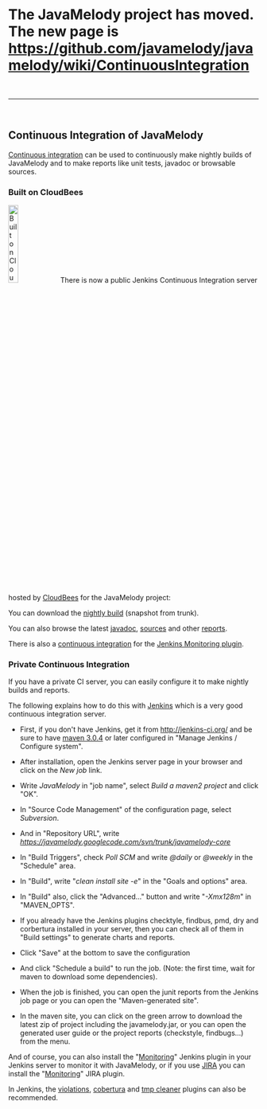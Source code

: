 # The JavaMelody project has moved. The new page is https://github.com/javamelody/javamelody/wiki/ContinuousIntegration #

<br />

---

<br />

## Continuous Integration of JavaMelody ##

[Continuous integration](http://en.wikipedia.org/wiki/Continuous_integration) can be used to continuously make nightly builds of JavaMelody and to make reports like unit tests, javadoc or browsable sources.

### Built on CloudBees ###

<a href='http://www.cloudbees.com/'><img src='http://javamelody.googlecode.com/svn/trunk/javamelody-core/src/site/resources/images/Button-Built-on-CB-1.png' alt='Built on CloudBees' width='20%' /></a>
There is now a public Jenkins Continuous Integration server hosted by [CloudBees](http://www.cloudbees.com) for the JavaMelody project:

You can download the [nightly build](https://javamelody.ci.cloudbees.com/job/javamelody/) (snapshot from trunk).

You can also browse the latest [javadoc](https://javamelody.ci.cloudbees.com/job/javamelody/site/apidocs/index.html), [sources](https://javamelody.ci.cloudbees.com/job/javamelody/site/xref/index.html) and other [reports](https://javamelody.ci.cloudbees.com/job/javamelody/).

There is also a [continuous integration](https://javamelody.ci.cloudbees.com/job/jenkins%20plugin/) for the [Jenkins Monitoring plugin](https://wiki.jenkins-ci.org/display/JENKINS/Monitoring).

### Private Continuous Integration ###

If you have a private CI server, you can easily configure it to make nightly builds and reports.

The following explains how to do this with [Jenkins](http://jenkins-ci.org/) which is a very good continuous integration server.

  * First, if you don't have Jenkins, get it from http://jenkins-ci.org/ and be sure to have [maven 3.0.4](http://maven.apache.org) or later configured in "Manage Jenkins / Configure system".
  * After installation, open the Jenkins server page in your browser and click on the _New job_ link.
  * Write _JavaMelody_ in "job name", select _Build a maven2 project_ and click "OK".
  * In "Source Code Management" of the configuration page, select _Subversion_.
  * And in "Repository URL", write _https://javamelody.googlecode.com/svn/trunk/javamelody-core_
  * In "Build Triggers", check _Poll SCM_ and write _@daily_ or _@weekly_ in the "Schedule" area.
  * In "Build", write "_clean install site -e_" in the "Goals and options" area.
  * In "Build" also, click the "Advanced..." button and write "_-Xmx128m_" in "MAVEN\_OPTS".

  * If you already have the Jenkins plugins checktyle, findbus, pmd, dry and corbertura installed in your server, then you can check all of them in "Build settings" to generate charts and reports.
  * Click "Save" at the bottom to save the configuration
  * And click "Schedule a build" to run the job. (Note: the first time, wait for maven to download some dependencies).

  * When the job is finished, you can open the junit reports from the Jenkins job page or you can open the "Maven-generated site".
  * In the maven site, you can click on the green arrow to download the latest zip of project including the javamelody.jar, or you can open the generated user guide or the project reports (checkstyle, findbugs...) from the menu.

And of course, you can also install the "[Monitoring](http://wiki.jenkins-ci.org/display/Jenkins/Monitoring)" Jenkins plugin in your Jenkins server to monitor it with JavaMelody, or if you use [JIRA](http://www.atlassian.com/software/jira/) you can install the "[Monitoring](https://plugins.atlassian.com/plugins/net.bull.javamelody)" JIRA plugin.

In Jenkins, the [violations](http://wiki.jenkins-ci.org/display/JENKINS/Violations), [cobertura](http://wiki.jenkins-ci.org/display/JENKINS/Cobertura+Plugin) and [tmp cleaner](http://wiki.jenkins-ci.org/display/JENKINS/Tmp+Cleaner+Plugin) plugins can also be recommended.